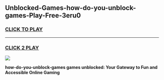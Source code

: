
## Unblocked-Games-how-do-you-unblock-games-Play-Free-3eru0
<h3>
<a href="https://premium76.site?title=how-do-you-unblock-games&ref=22A">CLICK TO PLAY</a></h3>
<hr>

<h3>
<a href="https://premium76.site?title=how-do-you-unblock-games&ref=22A">CLICK 2 PLAY</a>
  
</h3>

<a href="https://premium76.site?title=how-do-you-unblock-games&ref=22A"><img src="https://clearcache.store/games.png"></a>


**how-do-you-unblock-games games unblocked: Your Gateway to Fun and Accessible Online Gaming**
